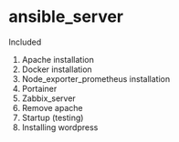 # ansible_server


Included 
1. Apache installation
2. Docker installation
3. Node_exporter_prometheus installation
4. Portainer 
5. Zabbix_server
6. Remove apache
7. Startup (testing)
8. Installing wordpress
